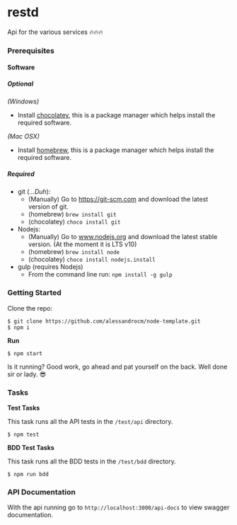 # restd
Api for the various services :fire::fire::fire:

### Prerequisites

#### Software

##### Optional

_(Windows)_
* Install [chocolatey](https://chocolatey.org/), this is a package manager which helps install the required software.

_(Mac OSX)_
* Install [homebrew](http://brew.sh/), this is a package manager which helps install the required software.

##### Required

* git (_...Duh_):
  * (Manually) Go to https://git-scm.com and download the latest version of git.
  * (homebrew) `brew install git`
  * (chocolatey) `choco install git`
* Nodejs:
  * (Manually) Go to www.nodejs.org and download the latest stable version. (At the moment it is LTS v10)
  * (homebrew) `brew install node`
  * (chocolatey) `choco install nodejs.install`
* gulp (requires Nodejs)
  * From the command line run: `npm install -g gulp`

### Getting Started


Clone the repo:
```
$ git clone https://github.com/alessandrocm/node-template.git
$ npm i
```

__Run__
```
$ npm start
```

Is it running? Good work, go ahead and pat yourself on the back. Well done sir or lady. :sunglasses:

### Tasks

__Test Tasks__

This task runs all the API tests in the `/test/api` directory.
```
$ npm test
```

__BDD Test Tasks__

This task runs all the BDD tests in the `/test/bdd` directory.
```
$ npm run bdd
```

### API Documentation
With the api running go to `http://localhost:3000/api-docs` to view swagger documentation.
